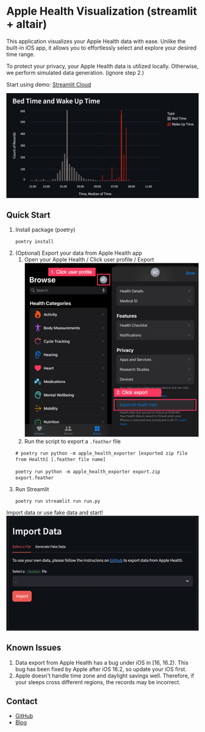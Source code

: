 # Apple Health Visualization (streamlit + altair)
This application visualizes your Apple Health data with ease. Unlike the built-in iOS app, it allows you to effortlessly select and explore your desired time range.

To protect your privacy, your Apple Health data is utilized locally. Otherwise, we perform simulated data generation. (ignore step 2.)

Start using demo: [Streamlit Cloud](https://boboru-apple-health.streamlit.app/)

![img](image/img1.png)


## Quick Start

1. Install package (poetry)
    ```
    poetry install
    ```
2. (Optional) Export your data from Apple Health app
    1. Open your Apple Health / Click user profile / Export 
    ![export](image/export.png)
    2. Run the script to export a `.feather` file
    ```
    # poetry run python -m apple_health_exporter [exported zip file from Health] [.feather file name]

    poetry run python -m apple_health_exporter export.zip export.feather
    ```
3. Run Streamlit
   ```
   poetry run streamlit run run.py
   ```

  
Import data or use fake data and start!
![import](image/import.png)

## Known Issues
1. Data export from Apple Health has a bug under iOS in [16, 16.2). This bug has been fixed by Apple after iOS 16.2, so update your iOS first.
2. Apple doesn't handle time zone and daylight savings well. Therefore, if your sleeps cross different regions, the records may be incorrect.


## Contact
- [GitHub](https://github.com/boboru/apple-health-visualization)
- [Blog](https://boboru.net/) 